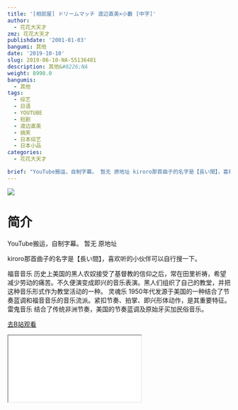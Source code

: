 ```yaml
---
title: '[相部屋] ドリームマッチ 渡辺直美×小藪 [中字]'
author:
  - 花花大天才
zmz: 花花大天才
publishdate: '2001-01-03'
bangumi: 其他
date: '2019-10-10'
slug: 2019-06-10-NA-55136481
description: 其他&#8226;NA
weight: 8990.0
bangumis:
  - 其他
tags:
  - 综艺
  - 日语
  - YOUTUBE
  - 短剧
  - 渡边直美
  - 搞笑
  - 日本综艺
  - 日本小品
categories:
  - 花花大天才

brief: "YouTube搬运，自制字幕。 暂无 原地址 kiroro那首曲子的名字是【長い間】，喜欢听的小伙伴可以自行搜一下。 福音音乐 历史上美国的黑人农奴接受了基督教的信仰之后，常在田里祈祷，希望减少劳动的痛苦。不久便演变成即兴的音乐表演。黑人们组织了自己的教堂，并把这种音乐形式作为教堂活动的一种。 灵魂乐 1950年代发源于美国的一种结合了节奏蓝调和福音音乐的音乐流派。紧扣节奏、拍掌、即兴形体动作，是其重要特征。 雷鬼音乐 结合了传统非洲节奏，美国的节奏蓝调及原始牙买加民俗音乐。"
---
```

![](https://raw.githubusercontent.com/tcgriffith/owaraisite/master/static/tmpimg/dc46c713328b1dec3f9b7dcd858544cf0c233ef0.jpg.480.jpg)
# 简介  
YouTube搬运，自制字幕。
暂无 原地址

kiroro那首曲子的名字是【長い間】，喜欢听的小伙伴可以自行搜一下。

福音音乐 历史上美国的黑人农奴接受了基督教的信仰之后，常在田里祈祷，希望减少劳动的痛苦。不久便演变成即兴的音乐表演。黑人们组织了自己的教堂，并把这种音乐形式作为教堂活动的一种。
灵魂乐 1950年代发源于美国的一种结合了节奏蓝调和福音音乐的音乐流派。紧扣节奏、拍掌、即兴形体动作，是其重要特征。
雷鬼音乐 结合了传统非洲节奏，美国的节奏蓝调及原始牙买加民俗音乐。  

[去B站观看](https://www.bilibili.com/video/av55136481/)
<div class ="resp-container"><iframe class="testiframe" src="//player.bilibili.com/player.html?aid=55136481"", scrolling="no", allowfullscreen="true" > </iframe></div> 
